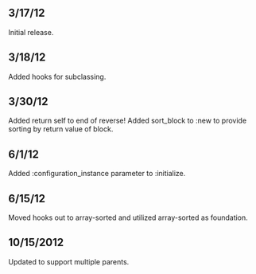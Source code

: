 
## 3/17/12 ##

Initial release.

## 3/18/12 ##

Added hooks for subclassing.

## 3/30/12 ##

Added return self to end of reverse!
Added sort_block to :new to provide sorting by return value of block.

## 6/1/12 ##

Added :configuration_instance parameter to :initialize.

## 6/15/12 ##

Moved hooks out to array-sorted and utilized array-sorted as foundation.

## 10/15/2012 ##

Updated to support multiple parents.

